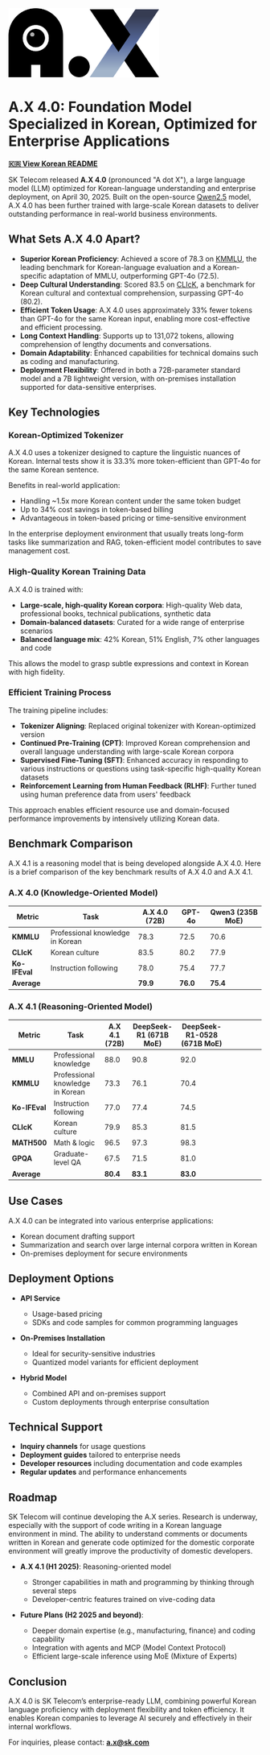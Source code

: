 <img src="./A.X_Primary.png" alt="A.X Logo" width="300" />

# A.X 4.0: Foundation Model Specialized in Korean, Optimized for Enterprise Applications

[**🇰🇷 View Korean README**](README.md)

SK Telecom released **A.X 4.0** (pronounced "A dot X"), a large language model (LLM) optimized for Korean-language understanding and enterprise deployment, on April 30, 2025. Built on the open-source [Qwen2.5](https://huggingface.co/collections/Qwen/qwen25-66e81a666513e518adb90d9e) model, A.X 4.0 has been further trained with large-scale Korean datasets to deliver outstanding performance in real-world business environments.

## What Sets A.X 4.0 Apart?

- **Superior Korean Proficiency**: Achieved a score of 78.3 on [KMMLU](https://huggingface.co/datasets/HAERAE-HUB/KMMLU), the leading benchmark for Korean-language evaluation and a Korean-specific adaptation of MMLU, outperforming GPT-4o (72.5).
- **Deep Cultural Understanding**: Scored 83.5 on [CLIcK](https://huggingface.co/datasets/EunsuKim/CLIcK), a benchmark for Korean cultural and contextual comprehension, surpassing GPT-4o (80.2).
- **Efficient Token Usage**: A.X 4.0 uses approximately 33% fewer tokens than GPT-4o for the same Korean input, enabling more cost-effective and efficient processing.
- **Long Context Handling**: Supports up to 131,072 tokens, allowing comprehension of lengthy documents and conversations.
- **Domain Adaptability**: Enhanced capabilities for technical domains such as coding and manufacturing.
- **Deployment Flexibility**: Offered in both a 72B-parameter standard model and a 7B lightweight version, with on-premises installation supported for data-sensitive enterprises.

## Key Technologies

### Korean-Optimized Tokenizer

A.X 4.0 uses a tokenizer designed to capture the linguistic nuances of Korean. Internal tests show it is 33.3% more token-efficient than GPT-4o for the same Korean sentence.

Benefits in real-world application:

- Handling \~1.5x more Korean content under the same token budget
- Up to 34% cost savings in token-based billing
- Advantageous in token-based pricing or time-sensitive environment

In the enterprise deployment environment that usually treats long-form tasks like summarization and RAG, token-efficient model contributes to save management cost.

### High-Quality Korean Training Data

A.X 4.0 is trained with:

- **Large-scale, high-quality Korean corpora**: High-quality Web data, professional books, technical publications, synthetic data
- **Domain-balanced datasets**: Curated for a wide range of enterprise scenarios
- **Balanced language mix**: 42% Korean, 51% English, 7% other languages and code

This allows the model to grasp subtle expressions and context in Korean with high fidelity.

### Efficient Training Process

The training pipeline includes:

- **Tokenizer Aligning**: Replaced original tokenizer with Korean-optimized version
- **Continued Pre-Training (CPT)**: Improved Korean comprehension and overall language understanding  with large-scale Korean corpora
- **Supervised Fine-Tuning (SFT)**: Enhanced accuracy in responding to various instructions or questions using task-specific high-quality Korean datasets
- **Reinforcement Learning from Human Feedback (RLHF)**: Further tuned using human preference data from users' feedback

This approach enables efficient resource use and domain-focused performance improvements by intensively utilizing Korean data.

## Benchmark Comparison

A.X 4.1 is a reasoning model that is being developed alongside A.X 4.0. Here is a brief comparison of the key benchmark results of A.X 4.0 and A.X 4.1.

### A.X 4.0 (Knowledge-Oriented Model)

| Metric        | Task                             | A.X 4.0 (72B) | GPT-4o   | Qwen3 (235B MoE) |
| ------------- | -------------------------------- | ------------- | -------- | ---------------- |
| **KMMLU**     | Professional knowledge in Korean | 78.3          | 72.5     | 70.6             |
| **CLIcK**     | Korean culture                   | 83.5          | 80.2     | 77.9             |
| **Ko-IFEval** | Instruction following            | 78.0          | 75.4     | 77.7             |
| **Average**   |                                  | **79.9**      | **76.0** | **75.4**         |

### A.X 4.1 (Reasoning-Oriented Model)

| **Metric**    | **Task**                         | **A.X 4.1 (72B)** | **DeepSeek-R1 (671B MoE)** | **DeepSeek-R1-0528 (671B MoE)** |   |   |   |   |   |
| ------------- | -------------------------------- | ----------------- | -------------------------- | ------------------------------- | - | - | - | - | - |
| **MMLU**      | Professional knowledge           | 88.0              | 90.8                       | 92.0                            |   |   |   |   |   |
| **KMMLU**     | Professional knowledge in Korean | 73.3              | 76.1                       | 70.4                            |   |   |   |   |   |
| **Ko-IFEval** | Instruction following            | 77.0              | 77.4                       | 74.5                            |   |   |   |   |   |
| **CLIcK**     | Korean culture                   | 79.9              | 85.3                       | 81.5                            |   |   |   |   |   |
| **MATH500**   | Math & logic                     | 96.5              | 97.3                       | 98.3                            |   |   |   |   |   |
| **GPQA**      | Graduate-level QA                | 67.5              | 71.5                       | 81.0                            |   |   |   |   |   |
| **Average**   |                                  | **80.4**          | **83.1**                   | **83.0**                        |   |   |   |   |   |

## Use Cases

A.X 4.0 can be integrated into various enterprise applications:

- Korean document drafting support
- Summarization and search over large internal corpora written in Korean
- On-premises deployment for secure environments

## Deployment Options

- **API Service**

  - Usage-based pricing
  - SDKs and code samples for common programming languages

- **On-Premises Installation**

  - Ideal for security-sensitive industries
  - Quantized model variants for efficient deployment

- **Hybrid Model**

  - Combined API and on-premises support
  - Custom deployments through enterprise consultation

## Technical Support

- **Inquiry channels** for usage questions
- **Deployment guides** tailored to enterprise needs
- **Developer resources** including documentation and code examples
- **Regular updates** and performance enhancements

## Roadmap

SK Telecom will continue developing the A.X series. Research is underway, especially with the support of code writing in a Korean language environment in mind. The ability to understand comments or documents written in Korean and generate code optimized for the domestic corporate environment will greatly improve the productivity of domestic developers.

- **A.X 4.1 (H1 2025)**: Reasoning-oriented model

  - Stronger capabilities in math and programming by thinking through several steps
  - Developer-centric features trained on vive-coding data&#x20;

- **Future Plans (H2 2025 and beyond)**:

  - Deeper domain expertise (e.g., manufacturing, finance) and coding capability
  - Integration with agents and MCP (Model Context Protocol)
  - Efficient large-scale inference using MoE (Mixture of Experts)

## Conclusion

A.X 4.0 is SK Telecom’s enterprise-ready LLM, combining powerful Korean language proficiency with deployment flexibility and token efficiency. It enables Korean companies to leverage AI securely and effectively in their internal workflows.

For inquiries, please contact: **[a.x@sk.com](mailto\:a.x@sk.com)**

